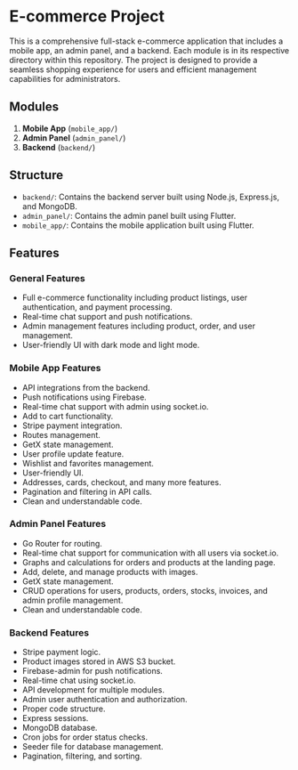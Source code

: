 # E-commerce Project

This is a comprehensive full-stack e-commerce application that includes a mobile app, an admin panel, and a backend. Each module is in its respective directory within this repository. The project is designed to provide a seamless shopping experience for users and efficient management capabilities for administrators.

## Modules
1. **Mobile App** (`mobile_app/`)
2. **Admin Panel** (`admin_panel/`)
3. **Backend** (`backend/`)

## Structure
- `backend/`: Contains the backend server built using Node.js, Express.js, and MongoDB.
- `admin_panel/`: Contains the admin panel built using Flutter.
- `mobile_app/`: Contains the mobile application built using Flutter.

## Features

### General Features
- Full e-commerce functionality including product listings, user authentication, and payment processing.
- Real-time chat support and push notifications.
- Admin management features including product, order, and user management.
- User-friendly UI with dark mode and light mode.

### Mobile App Features
- API integrations from the backend.
- Push notifications using Firebase.
- Real-time chat support with admin using socket.io.
- Add to cart functionality.
- Stripe payment integration.
- Routes management.
- GetX state management.
- User profile update feature.
- Wishlist and favorites management.
- User-friendly UI.
- Addresses, cards, checkout, and many more features.
- Pagination and filtering in API calls.
- Clean and understandable code.

### Admin Panel Features
- Go Router for routing.
- Real-time chat support for communication with all users via socket.io.
- Graphs and calculations for orders and products at the landing page.
- Add, delete, and manage products with images.
- GetX state management.
- CRUD operations for users, products, orders, stocks, invoices, and admin profile management.
- Clean and understandable code.

### Backend Features
- Stripe payment logic.
- Product images stored in AWS S3 bucket.
- Firebase-admin for push notifications.
- Real-time chat using socket.io.
- API development for multiple modules.
- Admin user authentication and authorization.
- Proper code structure.
- Express sessions.
- MongoDB database.
- Cron jobs for order status checks.
- Seeder file for database management.
- Pagination, filtering, and sorting.